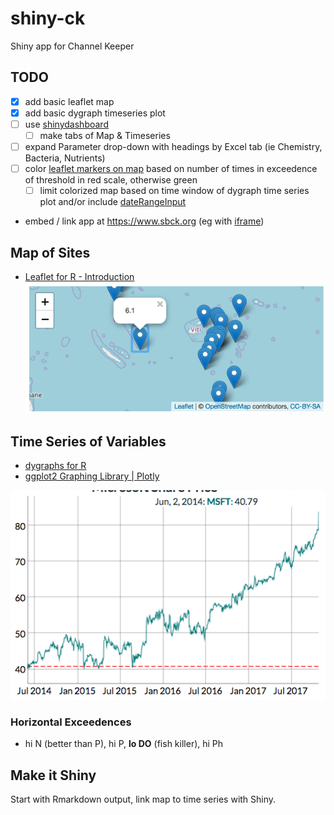 # shiny-ck
Shiny app for Channel Keeper

## TODO

- [x] add basic leaflet map
- [x] add basic dygraph timeseries plot
- [ ] use [shinydashboard](http://rstudio.github.io/shinydashboard/)
  - [ ] make tabs of Map & Timeseries
- [ ] expand Parameter drop-down with headings by Excel tab (ie Chemistry, Bacteria, Nutrients)
- [ ] color [leaflet markers on map](http://rstudio.github.io/leaflet/markers.html) based on number of times in exceedence of threshold in red scale, otherwise green
  - [ ] limit colorized map based on time window of dygraph time series plot and/or include [dateRangeInput]( https://shiny.rstudio.com/gallery/date-and-date-range.html)
- embed / link app at https://www.sbck.org (eg with [iframe](https://community.rstudio.com/t/iframe-shiny-apps-to-wordpress/962))

## Map of Sites

* [Leaflet for R - Introduction](http://rstudio.github.io/leaflet/)
![](./leaflet_markers.png)

## Time Series of Variables

* [dygraphs for R](https://rstudio.github.io/dygraphs/index.html)
* [ggplot2 Graphing Library | Plotly](https://plot.ly/ggplot2/)

![](./dygraph-threshold.png)

### Horizontal Exceedences

- hi N (better than P), hi P, **lo DO** (fish killer), hi Ph

## Make it Shiny

Start with Rmarkdown output, link map to time series with Shiny.
